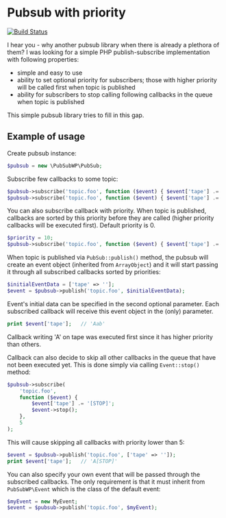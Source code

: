 # Pubsub with priority

[![Build Status](https://travis-ci.org/phpway/pubsubwp.svg?branch=master)](https://travis-ci.org/phpway/pubsubwp)

I hear you - why another pubsub library when there is already a plethora of them?
I was looking for a simple PHP publish-subscribe implementation with following
properties:
 * simple and easy to use
 * ability to set optional priority for subscribers; those with higher priority
   will be called first when topic is published
 * ability for subscribers to stop calling following callbacks in the queue when
   topic is published

This simple pubsub library tries to fill in this gap.

## Example of usage

Create pubsub instance:

```php
$pubsub = new \PubSubWP\PubSub;
```

Subscribe few callbacks to some topic:

```php
$pubsub->subscribe('topic.foo', function ($event) { $event['tape'] .= 'a'; });
$pubsub->subscribe('topic.foo', function ($event) { $event['tape'] .= 'b'; });
```

You can also subscribe callback with priority. When topic is published, callbacks
are sorted by this priority before they are called (higher priority callbacks
will be executed first). Default priority is 0.

```php
$priority = 10;
$pubsub->subscribe('topic.foo', function ($event) { $event['tape'] .= 'A'; }, $priority);
```

When topic is published via `PubSub::publish()` method, the pubsub will create
an event object (inherited from `ArrayObject`) and it will start passing it
through all subscribed callbacks sorted by priorities:

```php
$initialEventData = ['tape' => ''];
$event = $pubsub->publish('topic.foo', $initialEventData);
```

Event's initial data can be specified in the second optional parameter. Each subscribed
callback will receive this event object in the (only) parameter.

```php
print $event['tape'];   // 'Aab'
```

Callback writing 'A' on tape was executed first since it has higher priority
than others.

Callback can also decide to skip all other callbacks in the queue that have not
been executed yet. This is done simply via calling `Event::stop()` method:
```php
$pubsub->subscribe(
    'topic.foo',
    function ($event) {
        $event['tape'] .= '[STOP]';
        $event->stop();
    },
    5
);
```

This will cause skipping all callbacks with priority lower than 5:
```php
$event = $pubsub->publish('topic.foo', ['tape' => '']);
print $event['tape'];   // 'A[STOP]'
```

You can also specify your own event that will be passed through the subscribed
callbacks. The only requirement is that it must inherit from `PubSubWP\Event`
which is the class of the default event:

```php
$myEvent = new MyEvent;
$event = $pubsub->publish('topic.foo', $myEvent);
```
